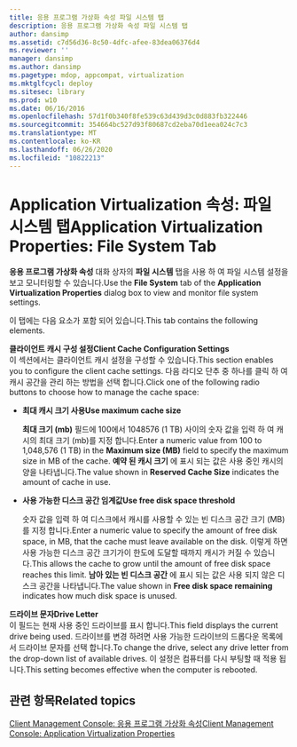 ```yaml
---
title: 응용 프로그램 가상화 속성 파일 시스템 탭
description: 응용 프로그램 가상화 속성 파일 시스템 탭
author: dansimp
ms.assetid: c7d56d36-8c50-4dfc-afee-83dea06376d4
ms.reviewer: ''
manager: dansimp
ms.author: dansimp
ms.pagetype: mdop, appcompat, virtualization
ms.mktglfcycl: deploy
ms.sitesec: library
ms.prod: w10
ms.date: 06/16/2016
ms.openlocfilehash: 57d1f0b340f8fe539c63d439d3c0d883fb322446
ms.sourcegitcommit: 354664bc527d93f80687cd2eba70d1eea024c7c3
ms.translationtype: MT
ms.contentlocale: ko-KR
ms.lasthandoff: 06/26/2020
ms.locfileid: "10822213"
---
```

# <span data-ttu-id="e066a-103">Application Virtualization 속성: 파일 시스템 탭</span><span class="sxs-lookup"><span data-stu-id="e066a-103">Application Virtualization Properties: File System Tab</span></span>


<span data-ttu-id="e066a-104">**응용 프로그램 가상화 속성** 대화 상자의 **파일 시스템** 탭을 사용 하 여 파일 시스템 설정을 보고 모니터링할 수 있습니다.</span><span class="sxs-lookup"><span data-stu-id="e066a-104">Use the **File System** tab of the **Application Virtualization Properties** dialog box to view and monitor file system settings.</span></span>

<span data-ttu-id="e066a-105">이 탭에는 다음 요소가 포함 되어 있습니다.</span><span class="sxs-lookup"><span data-stu-id="e066a-105">This tab contains the following elements.</span></span>

<a href="" id="client-cache-configuration-settings"></a>**<span data-ttu-id="e066a-106">클라이언트 캐시 구성 설정</span><span class="sxs-lookup"><span data-stu-id="e066a-106">Client Cache Configuration Settings</span></span>**  
<span data-ttu-id="e066a-107">이 섹션에서는 클라이언트 캐시 설정을 구성할 수 있습니다.</span><span class="sxs-lookup"><span data-stu-id="e066a-107">This section enables you to configure the client cache settings.</span></span> <span data-ttu-id="e066a-108">다음 라디오 단추 중 하나를 클릭 하 여 캐시 공간을 관리 하는 방법을 선택 합니다.</span><span class="sxs-lookup"><span data-stu-id="e066a-108">Click one of the following radio buttons to choose how to manage the cache space:</span></span>

-   **<span data-ttu-id="e066a-109">최대 캐시 크기 사용</span><span class="sxs-lookup"><span data-stu-id="e066a-109">Use maximum cache size</span></span>**

    <span data-ttu-id="e066a-110">**최대 크기 (mb)** 필드에 100에서 1048576 (1 TB) 사이의 숫자 값을 입력 하 여 캐시의 최대 크기 (mb)를 지정 합니다.</span><span class="sxs-lookup"><span data-stu-id="e066a-110">Enter a numeric value from 100 to 1,048,576 (1 TB) in the **Maximum size (MB)** field to specify the maximum size in MB of the cache.</span></span> <span data-ttu-id="e066a-111">**예약 된 캐시 크기** 에 표시 되는 값은 사용 중인 캐시의 양을 나타냅니다.</span><span class="sxs-lookup"><span data-stu-id="e066a-111">The value shown in **Reserved Cache Size** indicates the amount of cache in use.</span></span>

-   **<span data-ttu-id="e066a-112">사용 가능한 디스크 공간 임계값</span><span class="sxs-lookup"><span data-stu-id="e066a-112">Use free disk space threshold</span></span>**

    <span data-ttu-id="e066a-113">숫자 값을 입력 하 여 디스크에서 캐시를 사용할 수 있는 빈 디스크 공간 크기 (MB)를 지정 합니다.</span><span class="sxs-lookup"><span data-stu-id="e066a-113">Enter a numeric value to specify the amount of free disk space, in MB, that the cache must leave available on the disk.</span></span> <span data-ttu-id="e066a-114">이렇게 하면 사용 가능한 디스크 공간 크기가이 한도에 도달할 때까지 캐시가 커질 수 있습니다.</span><span class="sxs-lookup"><span data-stu-id="e066a-114">This allows the cache to grow until the amount of free disk space reaches this limit.</span></span> <span data-ttu-id="e066a-115">**남아 있는 빈 디스크 공간** 에 표시 되는 값은 사용 되지 않은 디스크 공간을 나타냅니다.</span><span class="sxs-lookup"><span data-stu-id="e066a-115">The value shown in **Free disk space remaining** indicates how much disk space is unused.</span></span>

<a href="" id="drive-letter"></a>**<span data-ttu-id="e066a-116">드라이브 문자</span><span class="sxs-lookup"><span data-stu-id="e066a-116">Drive Letter</span></span>**  
<span data-ttu-id="e066a-117">이 필드는 현재 사용 중인 드라이브를 표시 합니다.</span><span class="sxs-lookup"><span data-stu-id="e066a-117">This field displays the current drive being used.</span></span> <span data-ttu-id="e066a-118">드라이브를 변경 하려면 사용 가능한 드라이브의 드롭다운 목록에서 드라이브 문자를 선택 합니다.</span><span class="sxs-lookup"><span data-stu-id="e066a-118">To change the drive, select any drive letter from the drop-down list of available drives.</span></span> <span data-ttu-id="e066a-119">이 설정은 컴퓨터를 다시 부팅할 때 적용 됩니다.</span><span class="sxs-lookup"><span data-stu-id="e066a-119">This setting becomes effective when the computer is rebooted.</span></span>

## <span data-ttu-id="e066a-120">관련 항목</span><span class="sxs-lookup"><span data-stu-id="e066a-120">Related topics</span></span>


[<span data-ttu-id="e066a-121">Client Management Console: 응용 프로그램 가상화 속성</span><span class="sxs-lookup"><span data-stu-id="e066a-121">Client Management Console: Application Virtualization Properties</span></span>](client-management-console-application-virtualization-properties.md)

 

 





